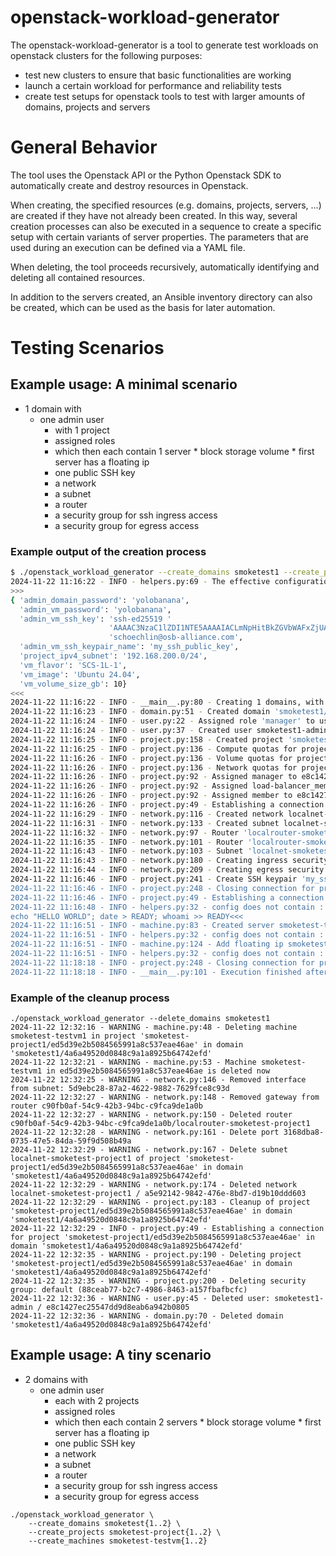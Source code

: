 # openstack-workload-generator

The openstack-workload-generator is a tool to generate test workloads on openstack clusters
for the following purposes:

- test new clusters to ensure that basic functionalities are working
- launch a certain workload for performance and reliability tests
- create test setups for openstack tools to test with larger amounts of domains, projects and servers

# General Behavior

The tool uses the Openstack API or the Python Openstack SDK to automatically create and destroy resources in Openstack. 

When creating, the specified resources (e.g. domains, projects, servers, ...) are created if they have not already 
been created. In this way, several creation processes can also be executed in a sequence to create a specific setup 
with certain variants of server properties. The parameters that are used during an execution can be defined 
via a YAML file.

When deleting, the tool proceeds recursively, automatically identifying and deleting all contained resources.

In addition to the servers created, an Ansible inventory directory can also be created, which can be used as the 
basis for later automation.

# Testing Scenarios

## Example usage: A minimal scenario

* 1 domain with
  * one admin user
    * with 1 project
    * assigned roles
    * which then each contain 1 server
          * block storage volume
          * first server has a floating ip
    * one public SSH key
    * a network
    * a subnet
    * a router
    * a security group for ssh ingress access
    * a security group for egress access

### Example output of the creation process

```bash
$ ./openstack_workload_generator --create_domains smoketest1 --create_projects smoketest-project1 --create_machines smoketest-testvm1
2024-11-22 11:16:22 - INFO - helpers.py:69 - The effective configuration from /home/marc/src/github/osba/scs/openstack-workload-generator/src/openstack_workload_generator/entities/../../../profiles/default.yaml : 
>>>
{ 'admin_domain_password': 'yolobanana',
  'admin_vm_password': 'yolobanana',
  'admin_vm_ssh_key': 'ssh-ed25519 '
                      'AAAAC3NzaC1lZDI1NTE5AAAAIACLmNpHitBkZGVbWAFxZjUATNvLjSktAKwokFIQ9Z1k '
                      'schoechlin@osb-alliance.com',
  'admin_vm_ssh_keypair_name': 'my_ssh_public_key',
  'project_ipv4_subnet': '192.168.200.0/24',
  'vm_flavor': 'SCS-1L-1',
  'vm_image': 'Ubuntu 24.04',
  'vm_volume_size_gb': 10}
<<<
2024-11-22 11:16:22 - INFO - __main__.py:80 - Creating 1 domains, with 1 projects, with 1 machines in summary
2024-11-22 11:16:23 - INFO - domain.py:51 - Created domain 'smoketest1/4a6a49520d0848c9a1a8925b64742efd'
2024-11-22 11:16:24 - INFO - user.py:22 - Assigned role 'manager' to user 'smoketest1-admin' in domain 'smoketest1/4a6a49520d0848c9a1a8925b64742efd'
2024-11-22 11:16:24 - INFO - user.py:37 - Created user smoketest1-admin / e8c1427ec25547dd9d8eab6a942b0805 with password yolobanana in domain 'smoketest1/4a6a49520d0848c9a1a8925b64742efd'
2024-11-22 11:16:25 - INFO - project.py:158 - Created project 'smoketest-project1/ed5d39e2b5084565991a8c537eae46ae' in domain 'smoketest1/4a6a49520d0848c9a1a8925b64742efd'
2024-11-22 11:16:25 - INFO - project.py:136 - Compute quotas for project 'smoketest-project1/ed5d39e2b5084565991a8c537eae46ae' in domain 'smoketest1/4a6a49520d0848c9a1a8925b64742efd' not changed
2024-11-22 11:16:26 - INFO - project.py:136 - Volume quotas for project 'smoketest-project1/ed5d39e2b5084565991a8c537eae46ae' in domain 'smoketest1/4a6a49520d0848c9a1a8925b64742efd' not changed
2024-11-22 11:16:26 - INFO - project.py:136 - Network quotas for project 'smoketest-project1/ed5d39e2b5084565991a8c537eae46ae' in domain 'smoketest1/4a6a49520d0848c9a1a8925b64742efd' not changed
2024-11-22 11:16:26 - INFO - project.py:92 - Assigned manager to e8c1427ec25547dd9d8eab6a942b0805 for project 'smoketest-project1/ed5d39e2b5084565991a8c537eae46ae' in domain 'smoketest1/4a6a49520d0848c9a1a8925b64742efd'
2024-11-22 11:16:26 - INFO - project.py:92 - Assigned load-balancer_member to e8c1427ec25547dd9d8eab6a942b0805 for project 'smoketest-project1/ed5d39e2b5084565991a8c537eae46ae' in domain 'smoketest1/4a6a49520d0848c9a1a8925b64742efd'
2024-11-22 11:16:26 - INFO - project.py:92 - Assigned member to e8c1427ec25547dd9d8eab6a942b0805 for project 'smoketest-project1/ed5d39e2b5084565991a8c537eae46ae' in domain 'smoketest1/4a6a49520d0848c9a1a8925b64742efd'
2024-11-22 11:16:26 - INFO - project.py:49 - Establishing a connection for project 'smoketest-project1/ed5d39e2b5084565991a8c537eae46ae' in domain 'smoketest1/4a6a49520d0848c9a1a8925b64742efd'
2024-11-22 11:16:29 - INFO - network.py:116 - Created network localnet-smoketest-project1/a5e92142-9842-476e-8bd7-d19b10ddd603 in smoketest-project1/ed5d39e2b5084565991a8c537eae46ae
2024-11-22 11:16:31 - INFO - network.py:133 - Created subnet localnet-smoketest-project1/5d9ebc28-87a2-4622-9882-7629fce8c93d in smoketest-project1/ed5d39e2b5084565991a8c537eae46ae
2024-11-22 11:16:32 - INFO - network.py:97 - Router 'localrouter-smoketest-project1' created with ID: c90fb0af-54c9-42b3-94bc-c9fca9de1a0b
2024-11-22 11:16:35 - INFO - network.py:101 - Router 'localrouter-smoketest-project1' gateway set to external network: public
2024-11-22 11:16:43 - INFO - network.py:103 - Subnet 'localnet-smoketest-project1' added to router 'localrouter-smoketest-project1' as an interface
2024-11-22 11:16:43 - INFO - network.py:180 - Creating ingress security group ingress-ssh-smoketest-project1 for project 'smoketest-project1/ed5d39e2b5084565991a8c537eae46ae' in domain 'smoketest1/4a6a49520d0848c9a1a8925b64742efd'
2024-11-22 11:16:44 - INFO - network.py:209 - Creating egress security group egress-any-smoketest-project1 for project smoketest-project1/4a6a49520d0848c9a1a8925b64742efd
2024-11-22 11:16:46 - INFO - project.py:241 - Create SSH keypair 'my_ssh_public_key in project 'smoketest-project1/ed5d39e2b5084565991a8c537eae46ae' in domain 'smoketest1/4a6a49520d0848c9a1a8925b64742efd'
2024-11-22 11:16:46 - INFO - project.py:248 - Closing connection for project 'smoketest-project1/ed5d39e2b5084565991a8c537eae46ae' in domain 'smoketest1/4a6a49520d0848c9a1a8925b64742efd'
2024-11-22 11:16:46 - INFO - project.py:49 - Establishing a connection for project 'smoketest-project1/ed5d39e2b5084565991a8c537eae46ae' in domain 'smoketest1/4a6a49520d0848c9a1a8925b64742efd'
2024-11-22 11:16:48 - INFO - helpers.py:32 - config does not contain : ROOT -> cloud_init_extra_script, using >>>#!/bin/bash
echo "HELLO WORLD"; date > READY; whoami >> READY<<<
2024-11-22 11:16:51 - INFO - machine.py:83 - Created server smoketest-testvm1/4196cd5f-b5e8-47cd-a496-6e63d268b506 in project 'smoketest-project1/ed5d39e2b5084565991a8c537eae46ae' in domain 'smoketest1/4a6a49520d0848c9a1a8925b64742efd'
2024-11-22 11:16:51 - INFO - helpers.py:32 - config does not contain : ROOT -> public_network, using >>>public<<<
2024-11-22 11:16:51 - INFO - machine.py:124 - Add floating ip smoketest-testvm1/4196cd5f-b5e8-47cd-a496-6e63d268b506 in project 'smoketest-project1/ed5d39e2b5084565991a8c537eae46ae' in domain 'smoketest1/4a6a49520d0848c9a1a8925b64742efd'
2024-11-22 11:16:51 - INFO - helpers.py:32 - config does not contain : ROOT -> wait_for_server_timeout, using >>>300<<<
2024-11-22 11:18:18 - INFO - project.py:248 - Closing connection for project 'smoketest-project1/ed5d39e2b5084565991a8c537eae46ae' in domain 'smoketest1/4a6a49520d0848c9a1a8925b64742efd'
2024-11-22 11:18:18 - INFO - __main__.py:101 - Execution finished after 1 minutes, item rate 0.6443141142527262/item
```

### Example of the cleanup process
```
./openstack_workload_generator --delete_domains smoketest1
2024-11-22 12:32:16 - WARNING - machine.py:48 - Deleting machine smoketest-testvm1 in project 'smoketest-project1/ed5d39e2b5084565991a8c537eae46ae' in domain 'smoketest1/4a6a49520d0848c9a1a8925b64742efd'
2024-11-22 12:32:21 - WARNING - machine.py:53 - Machine smoketest-testvm1 in ed5d39e2b5084565991a8c537eae46ae is deleted now
2024-11-22 12:32:25 - WARNING - network.py:146 - Removed interface from subnet: 5d9ebc28-87a2-4622-9882-7629fce8c93d
2024-11-22 12:32:27 - WARNING - network.py:148 - Removed gateway from router c90fb0af-54c9-42b3-94bc-c9fca9de1a0b
2024-11-22 12:32:27 - WARNING - network.py:150 - Deleted router c90fb0af-54c9-42b3-94bc-c9fca9de1a0b/localrouter-smoketest-project1
2024-11-22 12:32:28 - WARNING - network.py:161 - Delete port 3168dba8-0735-47e5-84da-59f9d508b49a
2024-11-22 12:32:29 - WARNING - network.py:167 - Delete subnet localnet-smoketest-project1 of project 'smoketest-project1/ed5d39e2b5084565991a8c537eae46ae' in domain 'smoketest1/4a6a49520d0848c9a1a8925b64742efd'
2024-11-22 12:32:29 - WARNING - network.py:174 - Deleted network localnet-smoketest-project1 / a5e92142-9842-476e-8bd7-d19b10ddd603
2024-11-22 12:32:29 - WARNING - project.py:183 - Cleanup of project 'smoketest-project1/ed5d39e2b5084565991a8c537eae46ae' in domain 'smoketest1/4a6a49520d0848c9a1a8925b64742efd'
2024-11-22 12:32:29 - INFO - project.py:49 - Establishing a connection for project 'smoketest-project1/ed5d39e2b5084565991a8c537eae46ae' in domain 'smoketest1/4a6a49520d0848c9a1a8925b64742efd'
2024-11-22 12:32:35 - WARNING - project.py:190 - Deleting project 'smoketest-project1/ed5d39e2b5084565991a8c537eae46ae' in domain 'smoketest1/4a6a49520d0848c9a1a8925b64742efd'
2024-11-22 12:32:35 - WARNING - project.py:200 - Deleting security group: default (88ceab77-b2c7-4986-8463-a157fbafbcfc)
2024-11-22 12:32:36 - WARNING - user.py:45 - Deleted user: smoketest1-admin / e8c1427ec25547dd9d8eab6a942b0805
2024-11-22 12:32:36 - WARNING - domain.py:70 - Deleted domain 'smoketest1/4a6a49520d0848c9a1a8925b64742efd'
```

## Example usage: A tiny scenario

* 2 domains with
  * one admin user
    * each with 2 projects
    * assigned roles
    * which then each contain 2 servers
          * block storage volume
          * first server has a floating ip
    * one public SSH key
    * a network
    * a subnet
    * a router
    * a security group for ssh ingress access
    * a security group for egress access

```
./openstack_workload_generator \
    --create_domains smoketest{1..2} \
    --create_projects smoketest-project{1..2} \
    --create_machines smoketest-testvm{1..2}
```

